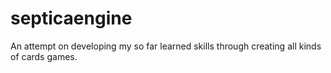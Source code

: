 # septicaengine
An attempt on developing my so far learned skills through creating all kinds of cards games.
